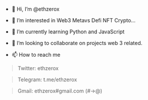 - 👋 Hi, I’m @ethzerox
- 👀 I’m interested in Web3 Metavs Defi NFT Crypto...
- 🌱 I’m currently learning Python and JavaScript 
- 💞️ I’m looking to collaborate on projects web
3 related.
 
- 📫 How to reach me 

>Twitter: ethzerox

>Telegram: t.me/ethzerox

>Gmail: ethzerox#gmail.com (#→@)

<!---
ethzerox/ethzerox is a ✨ special ✨ repository because its `README.md` (this file) appears on your GitHub profile.
You can click the Preview link to take a look at your changes.
--->
